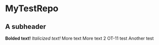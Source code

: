 # MyTestRepo

## A subheader

**Bolded text!**
*Italicized text!*
More text
More text 2
OT-11 test
Another test
